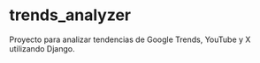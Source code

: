 # trends_analyzer
Proyecto para analizar tendencias de Google Trends, YouTube y X utilizando Django.
